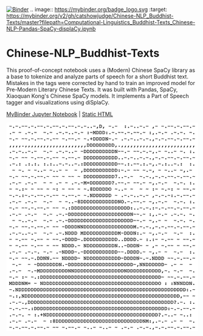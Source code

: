 [![Binder](https://mybinder.org/badge_logo.svg)](https://mybinder.org/v2/gh/catshowjudge/Chinese-NLP_Buddhist-Texts/master?filepath=Computational-Linguistics_Buddhist-Texts_Chinese-NLP-Pandas-SpaCy-displaCy.ipynb) 
.. image:: https://mybinder.org/badge_logo.svg
 :target: https://mybinder.org/v2/gh/catshowjudge/Chinese-NLP_Buddhist-Texts/master?filepath=Computational-Linguistics_Buddhist-Texts_Chinese-NLP-Pandas-SpaCy-displaCy.ipynb
 
# Chinese-NLP_Buddhist-Texts
This proof-of-concept notebook uses a (Modern) Chinese SpaCy library as a base to tokenize and analyze parts of speech for a short Buddhist text. Mistakes in the tags were corrected by hand to train an improved model for Pre-Modern Literary Chinese Texts. It was built with Pandas, SpaCy, Xiaoquan Kong's Chinese SpaCy models. It implements a Part of Speech tagger and visualizations using diSplaCy.

[MyBinder Jupyter Notebook](https://mybinder.org/v2/gh/catshowjudge/Chinese-NLP_Buddhist-Texts/master?filepath=Computational-Linguistics_Buddhist-Texts_Chinese-NLP-Pandas-SpaCy-displaCy.ipynb) | [Static HTML](https://catshowjudge.github.io/Chinese-NLP_Buddhist-Texts/Computational-Linguistics_Buddhist-Texts_Chinese-NLP-Pandas-SpaCy-displaCy-1.htm)

![](ASCII_Buddha.png)
